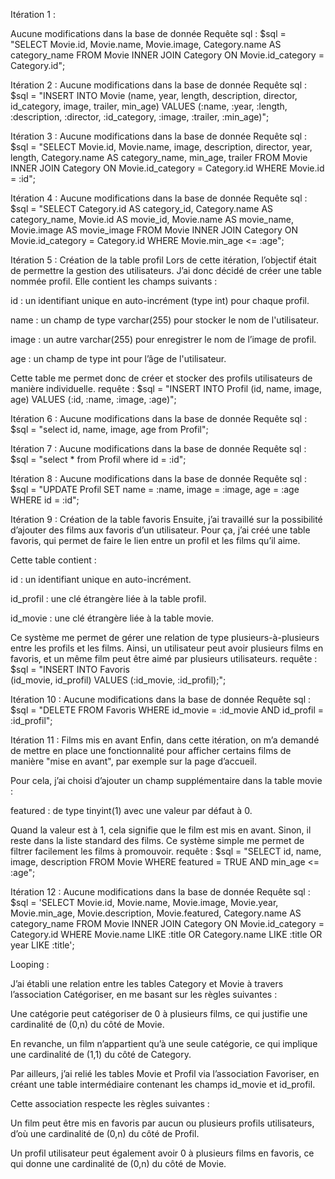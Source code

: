 Itération 1 : 

Aucune modifications dans la base de donnée
Requête sql : $sql = "SELECT Movie.id, Movie.name, Movie.image, Category.name AS category_name 
            FROM Movie 
            INNER JOIN Category ON Movie.id_category = Category.id"; 

Itération 2 : 
Aucune modifications dans la base de donnée
Requête sql : $sql = "INSERT INTO Movie (name, year, length, description, director, id_category, image, trailer, min_age) 
            VALUES (:name, :year, :length, :description, :director, :id_category, :image, :trailer, :min_age)";

Itération 3 : 
Aucune modifications dans la base de donnée
Requête sql : $sql = "SELECT Movie.id, Movie.name, image, description, director, year, length, Category.name AS category_name, min_age, trailer FROM Movie
    INNER JOIN Category ON Movie.id_category = Category.id WHERE Movie.id = :id";

Itération 4 : 
Aucune modifications dans la base de donnée
Requête sql : $sql = "SELECT Category.id AS category_id, Category.name AS category_name, 
                   Movie.id AS movie_id, Movie.name AS movie_name, Movie.image AS movie_image
            FROM Movie 
            INNER JOIN Category ON Movie.id_category = Category.id
            WHERE Movie.min_age <= :age";

Itération 5 : Création de la table profil
Lors de cette itération, l’objectif était de permettre la gestion des utilisateurs. J’ai donc décidé de créer une table nommée profil.
Elle contient les champs suivants :

id : un identifiant unique en auto-incrément (type int) pour chaque profil.

name : un champ de type varchar(255) pour stocker le nom de l'utilisateur.

image : un autre varchar(255) pour enregistrer le nom de l’image de profil.

age : un champ de type int pour l’âge de l'utilisateur. 

Cette table me permet donc de créer et stocker des profils utilisateurs de manière individuelle.
requête : $sql = "INSERT INTO Profil (id, name, image, age) 
            VALUES (:id, :name, :image, :age)";

Itération 6 : 
Aucune modifications dans la base de donnée
Requête sql : $sql = "select id, name, image, age from Profil";

Itération 7 : 
Aucune modifications dans la base de donnée
Requête sql : $sql = "select * from Profil where id = :id";


Itération 8 : 
Aucune modifications dans la base de donnée
Requête sql : $sql = "UPDATE Profil 
            SET name = :name, image = :image, age = :age 
            WHERE id = :id";

Itération 9 : Création de la table favoris
Ensuite, j’ai travaillé sur la possibilité d’ajouter des films aux favoris d’un utilisateur. Pour ça, j’ai créé une table favoris, qui permet de faire le lien entre un profil et les films qu’il aime.

Cette table contient :

id : un identifiant unique en auto-incrément.

id_profil : une clé étrangère liée à la table profil.

id_movie : une clé étrangère liée à la table movie.

Ce système me permet de gérer une relation de type plusieurs-à-plusieurs entre les profils et les films. Ainsi, un utilisateur peut avoir plusieurs films en favoris, et un même film peut être aimé par plusieurs utilisateurs.
requête : $sql = "INSERT INTO Favoris  
    (id_movie, id_profil) 
    VALUES (:id_movie, :id_profil);";



Itération 10 : 
Aucune modifications dans la base de donnée
Requête sql : $sql = "DELETE FROM Favoris WHERE id_movie = :id_movie AND id_profil = :id_profil";

Itération 11 : Films mis en avant
Enfin, dans cette itération, on m’a demandé de mettre en place une fonctionnalité pour afficher certains films de manière "mise en avant", par exemple sur la page d’accueil.

Pour cela, j’ai choisi d’ajouter un champ supplémentaire dans la table movie :

featured : de type tinyint(1) avec une valeur par défaut à 0.

Quand la valeur est à 1, cela signifie que le film est mis en avant. Sinon, il reste dans la liste standard des films. Ce système simple me permet de filtrer facilement les films à promouvoir.
requête : $sql = "SELECT id, name, image, description 
            FROM Movie 
            WHERE featured = TRUE AND min_age <= :age";

Itération 12 : 
Aucune modifications dans la base de donnée
Requête sql : $sql = 'SELECT Movie.id, Movie.name, Movie.image, Movie.year, Movie.min_age, Movie.description, Movie.featured, Category.name AS category_name
            FROM Movie
            INNER JOIN Category ON Movie.id_category = Category.id
            WHERE Movie.name LIKE :title OR Category.name LIKE :title OR year LIKE :title';

Looping : 

J’ai établi une relation entre les tables Category et Movie à travers l’association Catégoriser, en me basant sur les règles suivantes :

Une catégorie peut catégoriser de 0 à plusieurs films, ce qui justifie une cardinalité de (0,n) du côté de Movie.

En revanche, un film n’appartient qu’à une seule catégorie, ce qui implique une cardinalité de (1,1) du côté de Category.

Par ailleurs, j’ai relié les tables Movie et Profil via l’association Favoriser, en créant une table intermédiaire contenant les champs id_movie et id_profil.

Cette association respecte les règles suivantes :

Un film peut être mis en favoris par aucun ou plusieurs profils utilisateurs, d’où une cardinalité de (0,n) du côté de Profil.

Un profil utilisateur peut également avoir 0 à plusieurs films en favoris, ce qui donne une cardinalité de (0,n) du côté de Movie.